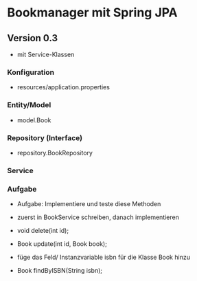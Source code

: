 # Bookmanager mit Spring JPA
## Version 0.3

* mit Service-Klassen

### Konfiguration
* resources/application.properties

### Entity/Model
* model.Book

### Repository (Interface)
* repository.BookRepository

### Service



### Aufgabe
* Aufgabe: Implementiere und teste diese Methoden 
* zuerst in BookService schreiben, danach  implementieren 

* void delete(int id);
* Book update(int id, Book book);
* füge das Feld/ Instanzvariable isbn für die Klasse Book hinzu
* Book findByISBN(String isbn);
